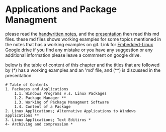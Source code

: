 # Applications and Package Managment
please read the [handwritten notes](https://drive.google.com/drive/folders/13VkA4OyB6sisuDi9v7dnJD48w_asSlr2), and the [presentation](https://drive.google.com/drive/folders/13VkA4OyB6sisuDi9v7dnJD48w_asSlr2) then read this md files.
these md files shows working examples for some topics mentioned in the notes that has a  working examples on git.
Link for [Embedded-Linux Google drive](https://drive.google.com/drive/u/0/folders/1E9dFgduPg2835RwebUoiKIaREmExyoyW)
if you find any mistake or you have any suggestion or any additional information please leave a commment on google drive.

below is the table of content of this chapter and the titles that are followed by (*) has a working examples and an 'md' file, and (**) is discussed in the presentation.

```
# Table of Contents
1. Packages and Applications
	1.1. Windows Programs v.s. Linux Packages
	1.2. Package Manager **
	1.3. Working of Package Managment Software
	1.4. Content of a Package
2. Linux Applications; Alternative Applications to Windows applications **
3. Linux Applications; Text Editiros *
4- Archiving and compression *


```


